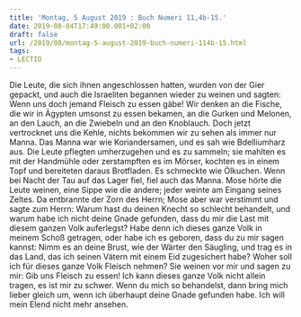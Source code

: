 ```yaml
---
title: 'Montag, 5 August 2019 : Buch Numeri 11,4b-15.'
date: 2019-08-04T17:49:00.001+02:00
draft: false
url: /2019/08/montag-5-august-2019-buch-numeri-114b-15.html
tags: 
- LECTIO
---
```


Die Leute, die sich ihnen angeschlossen hatten, wurden von der Gier gepackt, und auch die Israeliten begannen wieder zu weinen und sagten: Wenn uns doch jemand Fleisch zu essen gäbe! Wir denken an die Fische, die wir in Ägypten umsonst zu essen bekamen, an die Gurken und Melonen, an den Lauch, an die Zwiebeln und an den Knoblauch. Doch jetzt vertrocknet uns die Kehle, nichts bekommen wir zu sehen als immer nur Manna. Das Manna war wie Koriandersamen, und es sah wie Bdelliumharz aus. Die Leute pflegten umherzugehen und es zu sammeln; sie mahlten es mit der Handmühle oder zerstampften es im Mörser, kochten es in einem Topf und bereiteten daraus Brotfladen. Es schmeckte wie Ölkuchen. Wenn bei Nacht der Tau auf das Lager fiel, fiel auch das Manna. Mose hörte die Leute weinen, eine Sippe wie die andere; jeder weinte am Eingang seines Zeltes. Da entbrannte der Zorn des Herrn; Mose aber war verstimmt und sagte zum Herrn: Warum hast du deinen Knecht so schlecht behandelt, und warum habe ich nicht deine Gnade gefunden, dass du mir die Last mit diesem ganzen Volk auferlegst? Habe denn ich dieses ganze Volk in meinem Schoß getragen, oder habe ich es geboren, dass du zu mir sagen kannst: Nimm es an deine Brust, wie der Wärter den Säugling, und trag es in das Land, das ich seinen Vätern mit einem Eid zugesichert habe? Woher soll ich für dieses ganze Volk Fleisch nehmen? Sie weinen vor mir und sagen zu mir: Gib uns Fleisch zu essen! Ich kann dieses ganze Volk nicht allein tragen, es ist mir zu schwer. Wenn du mich so behandelst, dann bring mich lieber gleich um, wenn ich überhaupt deine Gnade gefunden habe. Ich will mein Elend nicht mehr ansehen.
